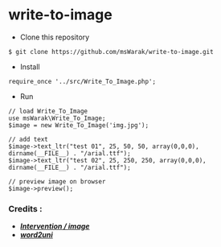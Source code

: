 # write-to-image
- Clone this repository
```
$ git clone https://github.com/msWarak/write-to-image.git
```

- Install
```
require_once '../src/Write_To_Image.php';
```

- Run
```
// load Write_To_Image
use msWarak\Write_To_Image;
$image = new Write_To_Image('img.jpg');

// add text
$image->text_ltr("test 01", 25, 50, 50, array(0,0,0), dirname(__FILE__) . "/arial.ttf");
$image->text_ltr("test 02", 25, 250, 250, array(0,0,0), dirname(__FILE__) . "/arial.ttf");

// preview image on browser
$image->preview();
```

### Credits :
- [***Intervention / image***](https://github.com/Intervention/image)
- [***word2uni***](https://github.com/Null78/word2uni/blob/main/word2uni.php)
